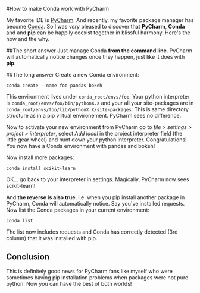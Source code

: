 #How to make Conda work with PyCharm

My favorite IDE is [PyCharm](https://www.jetbrains.com/pycharm/). And recently, my favorite package manager has become [Conda](https://store.continuum.io/cshop/anaconda/). So I was *very* pleased to discover that __PyCharm__, __Conda__ and  and __pip__ can be happily coexist together in blissful harmony. Here's the how and the why.

##The short answer
Just manage Conda __from the command line__. PyCharm will automatically notice changes once they happen, just like it does with __pip__.

##The long answer
Create a new Conda environment:

```conda create --name foo pandas bokeh```

This environment lives under `conda_root/envs/foo`. Your python interpreter is `conda_root/envs/foo/bin/pythonX.X` and your all your site-packages are in `conda_root/envs/foo/lib/pythonX.X/site-packages`. This is same directory structure as in a pip virtual environement. PyCharm sees no difference.

Now to activate your new environment from PyCharm go to *file > settings > project > interpreter*, select *Add local* in the project interpreter field (the little gear wheel) and hunt down your python interpreter. Congratulations! You now have a Conda environment with pandas and bokeh!

Now install more packages:

```conda install scikit-learn```

OK... go back to your interpreter in settings. Magically, PyCharm now sees scikit-learn!

And __the reverse is also true__, i.e. when you pip install another package in PyCharm, Conda will automatically notice. Say you've installed requests. Now list the Conda packages in your current environment:

```conda list```

The list now includes requests and Conda has correctly detected (3rd column) that it was installed with pip.

## Conclusion
This is definitely good news for PyCharm fans like myself who were sometimes having pip installation problems when packages were not pure python. Now you can have the best of both worlds!
